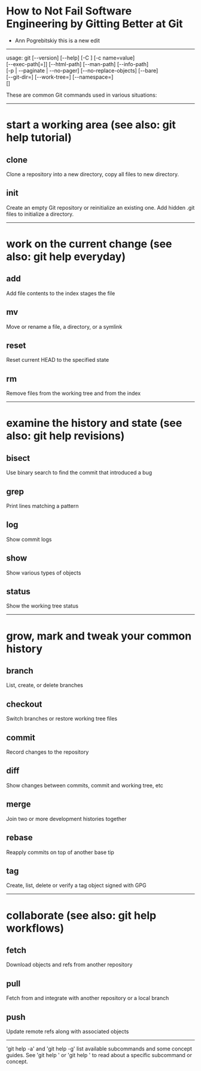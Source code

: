 # How to Not Fail Software Engineering by Gitting Better at Git

- Ann Pogrebitskiy
this is a new edit


---

usage: git [--version] [--help] [-C <path>] [-c name=value]  
           [--exec-path[=<path>]] [--html-path] [--man-path] [--info-path]  
           [-p | --paginate | --no-pager] [--no-replace-objects] [--bare]  
           [--git-dir=<path>] [--work-tree=<path>] [--namespace=<name>]  
           <command> [<args>]  

These are common Git commands used in various situations:

---
# start a working area (see also: git help tutorial) 
## clone

Clone a repository into a new directory, copy all files to new directory.
## init 

Create an empty Git repository or reinitialize an existing one. Add hidden .git files to initialize a directory.

---

# work on the current change (see also: git help everyday) 
## add 

Add file contents to the index
stages the file

## mv 
Move or rename a file, a directory, or a symlink

## reset 
Reset current HEAD to the specified state

## rm 
Remove files from the working tree and from the index

---

# examine the history and state (see also: git help revisions) 
## bisect 
Use binary search to find the commit that introduced a bug

## grep 
Print lines matching a pattern

## log 
 Show commit logs

## show 
Show various types of objects

## status 
Show the working tree status


---

# grow, mark and tweak your common history 
## branch 
List, create, or delete branches

## checkout 
Switch branches or restore working tree files

## commit 
Record changes to the repository

## diff 
Show changes between commits, commit and working tree, etc

## merge 
Join two or more development histories together

## rebase 
Reapply commits on top of another base tip

## tag 
Create, list, delete or verify a tag object signed with GPG

---

# collaborate (see also: git help workflows) 
## fetch 
Download objects and refs from another repository

## pull 
Fetch from and integrate with another repository or a local branch

## push 
Update remote refs along with associated objects

---
'git help -a' and 'git help -g' list available subcommands and some
concept guides. See 'git help <command>' or 'git help <concept>'
to read about a specific subcommand or concept.
